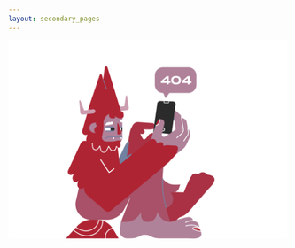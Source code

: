 ```yaml
---
layout: secondary_pages
---
```


<img src="assets/404image.png" alt="Not found, please contact ignaciomsarmiento (at) gmail.com">


<br>
<br>


